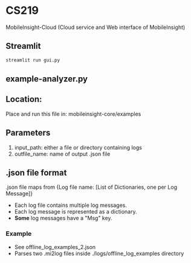 # CS219

MobileInsight-Cloud (Cloud service and Web interface of MobileInsight)

## Streamlit

```bash
streamlit run gui.py
```

## example-analyzer.py

## Location:
Place and run this file in: mobileinsight-core/examples

## Parameters 
1. input_path: either a file or directory containing logs
2. outfile_name: name of output .json file 

## .json file format
.json file maps from {Log file name: [List of Dictionaries, one per Log Message]}

- Each log file contains multiple log messages.
- Each log message is represented as a dictionary. 
- **Some** log messages have a "Msg" key.

### Example
- See offline_log_examples_2.json
- Parses two .mi2log files inside ./logs/offline_log_examples directory

